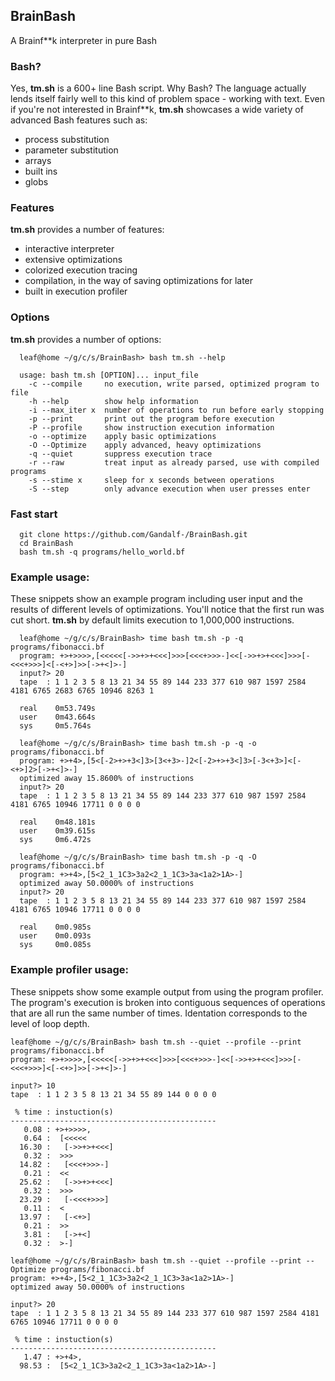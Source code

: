 ## BrainBash

A Brainf\*\*k interpreter in pure Bash


### Bash?

Yes, **tm.sh** is a 600+ line Bash script. Why Bash? The language actually
lends itself fairly well to this kind of problem space - working with text.
Even if you're not interested in Brainf\*\*k, **tm.sh** showcases a wide
variety of advanced Bash features such as:
- process substitution
- parameter substitution
- arrays
- built ins
- globs

### Features

**tm.sh** provides a number of features:
- interactive interpreter
- extensive optimizations
- colorized execution tracing
- compilation, in the way of saving optimizations for later
- built in execution profiler

### Options

**tm.sh** provides a number of options:

```
  leaf@home ~/g/c/s/BrainBash> bash tm.sh --help

  usage: bash tm.sh [OPTION]... input_file
    -c --compile     no execution, write parsed, optimized program to file
    -h --help        show help information
    -i --max_iter x  number of operations to run before early stopping
    -p --print       print out the program before execution
    -P --profile     show instruction execution information
    -o --optimize    apply basic optimizations
    -O --Optimize    apply advanced, heavy optimizations
    -q --quiet       suppress execution trace
    -r --raw         treat input as already parsed, use with compiled programs
    -s --stime x     sleep for x seconds between operations
    -S --step        only advance execution when user presses enter
```

### Fast start
```
  git clone https://github.com/Gandalf-/BrainBash.git
  cd BrainBash
  bash tm.sh -q programs/hello_world.bf
```

### Example usage:

These snippets show an example program including user input and the results of
different levels of optimizations. You'll notice that the first run was cut
short. **tm.sh** by default limits execution to 1,000,000 instructions.

```
  leaf@home ~/g/c/s/BrainBash> time bash tm.sh -p -q programs/fibonacci.bf
  program: +>+>>>>,[<<<<<[->>+>+<<<]>>>[<<<+>>>-]<<[->>+>+<<<]>>>[-<<<+>>>]<[-<+>]>>[->+<]>-]
  input?> 20
  tape  : 1 1 2 3 5 8 13 21 34 55 89 144 233 377 610 987 1597 2584 4181 6765 2683 6765 10946 8263 1

  real    0m53.749s
  user    0m43.664s
  sys     0m5.764s

  leaf@home ~/g/c/s/BrainBash> time bash tm.sh -p -q -o programs/fibonacci.bf
  program: +>+4>,[5<[-2>+>+3<]3>[3<+3>-]2<[-2>+>+3<]3>[-3<+3>]<[-<+>]2>[->+<]>-]
  optimized away 15.8600% of instructions
  input?> 20
  tape  : 1 1 2 3 5 8 13 21 34 55 89 144 233 377 610 987 1597 2584 4181 6765 10946 17711 0 0 0 0

  real    0m48.181s
  user    0m39.615s
  sys     0m6.472s

  leaf@home ~/g/c/s/BrainBash> time bash tm.sh -p -q -O programs/fibonacci.bf
  program: +>+4>,[5<2_1_1C3>3a2<2_1_1C3>3a<1a2>1A>-]
  optimized away 50.0000% of instructions
  input?> 20
  tape  : 1 1 2 3 5 8 13 21 34 55 89 144 233 377 610 987 1597 2584 4181 6765 10946 17711 0 0 0 0

  real    0m0.985s
  user    0m0.093s
  sys     0m0.085s
```

### Example profiler usage:

These snippets show some example output from using the program profiler. The
program's execution is broken into contiguous sequences of operations that are
all run the same number of times. Identation corresponds to the level of loop
depth.

```
leaf@home ~/g/c/s/BrainBash> bash tm.sh --quiet --profile --print programs/fibonacci.bf
program: +>+>>>>,[<<<<<[->>+>+<<<]>>>[<<<+>>>-]<<[->>+>+<<<]>>>[-<<<+>>>]<[-<+>]>>[->+<]>-]

input?> 10
tape  : 1 1 2 3 5 8 13 21 34 55 89 144 0 0 0 0

 % time : instuction(s)
----------------------------------------------
   0.08 : +>+>>>>,
   0.64 :  [<<<<<
  16.30 :   [->>+>+<<<]
   0.32 :  >>>
  14.82 :   [<<<+>>>-]
   0.21 :  <<
  25.62 :   [->>+>+<<<]
   0.32 :  >>>
  23.29 :   [-<<<+>>>]
   0.11 :  <
  13.97 :   [-<+>]
   0.21 :  >>
   3.81 :   [->+<]
   0.32 :  >-]

leaf@home ~/g/c/s/BrainBash> bash tm.sh --quiet --profile --print --Optimize programs/fibonacci.bf
program: +>+4>,[5<2_1_1C3>3a2<2_1_1C3>3a<1a2>1A>-]
optimized away 50.0000% of instructions

input?> 20
tape  : 1 1 2 3 5 8 13 21 34 55 89 144 233 377 610 987 1597 2584 4181 6765 10946 17711 0 0 0 0

 % time : instuction(s)
----------------------------------------------
   1.47 : +>+4>,
  98.53 :  [5<2_1_1C3>3a2<2_1_1C3>3a<1a2>1A>-]

```
